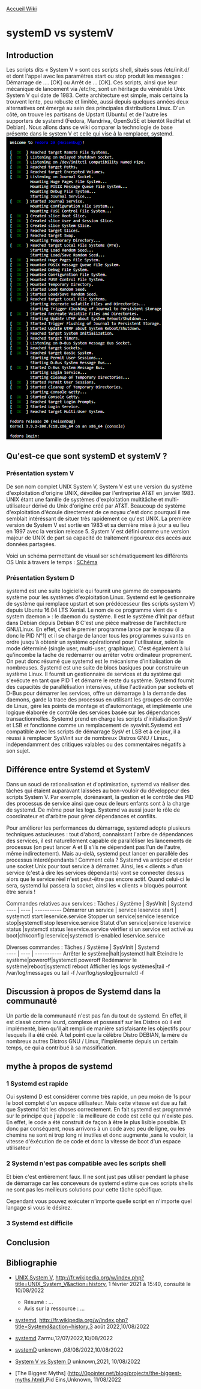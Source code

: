 [Accueil Wiki](https://epheclln.github.io/Wiki-TI/)
# systemD vs systemV
## Introduction 
 Les scripts dits « System V » sont ces scripts shell, situés sous /etc/init.d/ et dont l'appel avec les paramètres start ou stop produit les messages : Démarrage de .... [OK] ou Arrêt de ... [OK]. Ces scripts, ainsi que leur mécanique de lancement via /etc/rc, sont un héritage du vénérable Unix System V qui date de 1983. Cette architecture est simple, mais certains la trouvent lente, peu robuste et limitée, aussi depuis quelques années deux alternatives ont émergé au sein des principales distributions Linux. D'un côté, on trouve les partisans de Upstart (Ubuntu) et de l'autre les supporters de systemd (Fedora, Mandriva, OpenSuSE et bientôt RedHat et Debian). Nous allons dans ce wiki comparer la technologie de base présente dans le system V et celle qui vise à la remplacer, systemd. 
![Image](https://github.com/GregoireAntoine/Wiki-TI/blob/main/Assets/Images/image%20service%20lancement%20systemd%20vs%20systemV.PNG)
## Qu'est-ce que sont systemD et systemV ?

### Présentation system V

De son nom complet UNIX System V, System V est une version du système d'exploitation d'origine UNIX, dévoilée par l'entreprise AT&T en janvier 1983. UNIX étant une famille de systèmes d'exploitation multitâche et multi-utilisateur dérivé du Unix d'origine créé par AT&T. Beaucoup de système d'exploitation d'écoule directement de ce noyau c'est donc pourquoi il me semblait intéréssant de situer très rapidement ce qu'est UNIX. La première version de System V est sortie en 1983 et sa dernière mise à jour a eu lieu en 1997 avec la version release 5. System V est défini comme une version majeur de UNIX de part sa capacité de traitement rigoureux des accès aux données partagées.  

Voici un schéma permettant de visualiser schématiquement les différents OS Unix à travers le temps :
[SChéma](https://upload.wikimedia.org/wikipedia/commons/7/77/Unix_history-simple.svg)

### Présentation System D
systemd est une suite logicielle qui fournit une gamme de composants système pour les systèmes d'exploitation Linux. Systemd est le gestionnaire de système qui remplace upstart et son prédécesseur (les scripts system V) depuis Ubuntu 16.04 LTS Xenial. Le nom de ce programme vient de « system daemon » : le daemon du système. Il est le système d'init par défaut dans Debian depuis Debian 8 C'est une pièce maîtresse de l'architecture GNU/Linux. En effet, c'est le premier programme lancé par le noyau (il a donc le PID N°1) et il se charge de lancer tous les programmes suivants en ordre jusqu'à obtenir un système opérationnel pour l'utilisateur, selon le mode déterminé (single user, multi-user, graphique). C'est également à lui qu'incombe la tache de redémarrer ou arrêter votre ordinateur proprement. On peut donc résumé que systemd est le mécanisme d’initialisation de nombreuses. Systemd est une suite de blocs basiques pour construire un système Linux. Il fournit un gestionnaire de services et du système qui s'exécute en tant que PID 1 et démarre le reste du système. Systemd fournit des capacités de parallélisation intensives, utilise l'activation par sockets et D-Bus pour démarrer les services, offre un démarrage à la demande des daemons, garde la trace des processus en utilisant les groupes de contrôle de Linux, gère les points de montage et d'automontage, et implémente une logique élaborée de contrôle des services basée sur les dépendances transactionnelles. Systemd prend en charge les scripts d'initialisation SysV et LSB et fonctionne comme un remplacement de sysvinit.Systemd est compatible avec les scripts de démarrage SysV et LSB et à ce jour, il a réussi à remplacer SysVinit sur de nombreux Distros GNU / Linux., indépendamment des critiques valables ou des commentaires négatifs à son sujet.


## Différence entre Systemd et SystemV
Dans un souci de rationalisation et d'optimisation, systemd va réaliser des tâches qui étaient auparavant laissées au bon-vouloir du développeur des scripts System V. Par exemple, dorénavant, la gestion et le contrôle des PID des processus de service ainsi que ceux de leurs enfants sont à la charge de systemd. De même pour les logs. Systemd va aussi jouer le rôle de coordinateur et d'arbitre pour gérer dépendances et conflits.

Pour améliorer les performances du démarrage, systemd adopte plusieurs techniques astucieuses : tout d'abord, connaissant l'arbre de dépendances des services, il est naturellement capable de paralléliser les lancements de processus (on peut lancer A et B s'ils ne dépendent pas l'un de l'autre, même indirectement). Mais au-delà, systemd peut lancer en parallèle des processus interdépendants ! Comment cela ? Systemd va anticiper et créer une socket Unix pour tout service à démarrer. Ainsi, les « clients » d'un service (c'est à dire les services dépendants) vont se connecter dessus alors que le service réel n'est peut-être pas encore actif. Quand celui-ci le sera, systemd lui passera la socket, ainsi les « clients » bloqués pourront être servis !


Commandes relatives aux services :
Tâches / Système | SysVInit | Systemd	
---- | ---- | -----------
Démarrer un service  | service leservice start | systemctl start leservice.service 
Stopper un service|service leservice stop|systemctl stop leservice.service
Statut d'un service|service leservice status	|systemctl status leservice.service
vérifier si un service est activé au boot|chkconfig leservice|systemctl is-enabled leservice.service

Diverses commandes : 
Tâches / Système | SysVInit | Systemd	
---- | ---- | -----------
Arrêter le système|halt|systemctl halt
Eteindre le système|poweroff|systemctl poweroff
Redémarrer le système|reboot|systemctl reboot
Afficher les logs systèmes|tail -f /var/log/messages ou tail -f /var/log/syslog|journalctl -f

## Discussion à propos de Systemd dans la communauté 
Un partie de la communauté n'est pas fan du tout de systemd. En effet, il est classé comme lourd, complexe et possessif sur les Distros où il est implémenté, bien qu'il ait rempli de manière satisfaisante les objectifs pour lesquels il a été créé. À tel point que la célèbre Distro DEBIAN, la mère de nombreux autres Distros GNU / Linux, l'implémente depuis un certain temps, ce qui a contribué à sa massification.

## mythe à propos de systemd

### 1 Systemd est rapide 

Oui systemd D est considérer comme très rapide, un peu moisn de 1s pour le boot complet d'un espace utilisateur. Mais cette vitesse est due au fait que Systemd fait les choses correctement. En fait systemd est programmé sur le principe que j'appelle : la meilleure de code est celle qui n'existe pas. En effet, le code a été construit de façon à être le plus lisible possible. Et donc par conséquent, nous arrivons à un code avec peu de ligne, ou les chemins ne sont ni trop long ni inutiles et donc augmente ,sans le vouloir, la vitesse d'éxécution de ce code et donc la vitesse de boot d'un espace utilisateur

### 2 Systemd n'est pas compatible avec les scripts shell
Et bien c'est entièrement faux. Il ne sont just pas utiliser pendant la phase de démarrage car les conceveurs de systemd estime que ces scripts shells ne sont pas les meilleurs solutions pour cette tâche spécifique. 

Cependant vous pouvez exécuter n'importe quelle script en n'importe quel langage si vous le désirez.

### 3 Systemd est difficile 

## Conclusion

## Bibliographie

* [UNIX System V](https://fr.wikipedia.org/wiki/UNIX_System_V),  http://fr.wikipedia.org/w/index.php?title=UNIX_System_V&action=history, 1 février 2021 à 15:40, consulté le 10/08/2022
   - Résumé : ...
   - Avis sur la ressource : ... 
   
 * [systemd](https://fr.wikipedia.org/wiki/Systemd), http://fr.wikipedia.org/w/index.php?title=Systemd&action=history,3 août 2022,10/08/2022
* [systemd](https://doc.ubuntu-fr.org/systemd) Zarmu,12/07/2022,10/08/2022
* [systemD](https://wiki.debian.org/fr/systemd) unknown ,08/08/2022,10/08/2022
* [System V vs System D](https://www.quora.com/What-is-the-difference-between-SysVinit-and-systemd) unknown,2021, 10/08/2022
* [The Biggest Myths] (http://0pointer.net/blog/projects/the-biggest-myths.html),Pid Eins,Unknown, 11/08/2022
